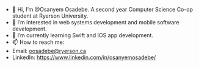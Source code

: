 - 👋 Hi, I’m @Osanyem Osadebe. A second year Computer Science Co-op student at Ryerson University.
- 👀 I’m interested in web systems development and mobile software development.
- 🌱 I’m currently learning Swift and IOS app development.
- 📫 How to reach me:
-    Email: oosadebe@ryerson.ca
-    LinkedIn: https://www.linkedin.com/in/osanyemosadebe/



